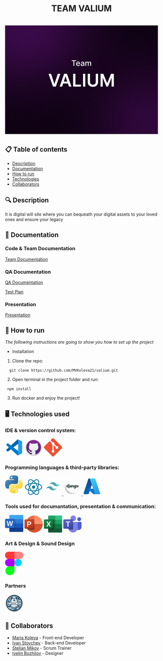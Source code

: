 <h1 align="center"> TEAM VALIUM <h1>

<div align="center"> <img src="assets/icons/valium banner.png" alt="logo with text Team VALIUM" /> </div>


## 📋 Table of contents
  - [Description](#description)
  - [Documentation](#docs)
  - [How to run](#install)
  - [Technologies](#technologies)
  - [Collaborators](#collaborators)

## 🔍 Description <a name="description"></a>
<p> It is digital will site where you can bequeath your digital assets to your loved ones and ensure your legacy </p>

## 📃 Documentation <a name="docs"></a>
### Code & Team Documentation

[Team Documentation](https://codingburgas-my.sharepoint.com/:w:/g/personal/mvkoleva21_codingburgas_bg/EWFHKvG0A6RGj6dgv3Le4OYBB0Tjntet8lB1Q3OQMQbGQQ?e=Lfi4HX)

### QA Documentation
[QA Documentation](https://codingburgas-my.sharepoint.com/:x:/r/personal/mvkoleva21_codingburgas_bg/Documents/Valium_-_QA_Documentation.xlsx?d=wd7e3030a787f4bb294e2bf8e147a9971&csf=1&web=1&e=W9yg0c)

[Test Plan](https://codingburgas-my.sharepoint.com/:w:/r/personal/mvkoleva21_codingburgas_bg/Documents/valium%20-%20Test%20Plan.docx?d=w3d23d12e28cb41cbabf4175d2ab9e95f&csf=1&web=1&e=9hhk0q)

### Presentation
[Presentation](https://codingburgas-my.sharepoint.com/:p:/r/personal/mvkoleva21_codingburgas_bg/Documents/VALIUM.pptx?d=wcbc3a5bdae1e4ce08dc9ec7d3cef7538&csf=1&web=1&e=vlh6Bj)

## 🚀 How to run <a name="install"></a>
*The following instructions are going to show you how to set up the project*

- Installation
1. Clone the repo:
```
  git clone https://github.com/MVKoleva21/valium.git
```
    
2. Open terminal in the project folder and run:
```
 npm install
```

3. Run docker and enjoy the project!

## 🖥️ Technologies used <a name="technologies"></a>
### IDE & version control system:

<a href="https://code.visualstudio.com/"><img src="/assets/icons/vsCode-icon.png" alt="vs code" width="60"/></a>
<a href="https://github.com/"><img src="/assets/icons/gitHubIcon.png" alt="GitHub Icon" width="60"/></a>
<a href="https://git-scm.com/"><img src="/assets/icons/gitIcon.png" alt="Git" width="60"/></a>

### Programming languages & third-party libraries:

</a>

<a href="https:://python.org"> <img src="/assets/icons/pythonIcon.png" alt="premake Icon" width="60"/></a>
<a href="https://react.dev"> <img src="/assets/icons/ReactIcon.png" alt="React Icon" width="60"/></a>
<a href="https://tailwindcss.com"> <img src="/assets/icons/TailwindCSS Icon.png" alt="TailWindCSS Icon" width="60"/> </a>
<a href="https://www.djangoproject.com"> <img src="/assets/icons/Django Icon.png" alt="Django Icon" width="60"/> </a>
<a href="https://www.api.video"> <img src="/assets/icons/Azure Icon.png" alt="Azure Icon" width="60"/> </a>


### Tools used for documantation, presentation & communication:

<a href="https://www.microsoft.com/en-ww/microsoft-365/word?activetab=tabs%3afaqheaderregion3"><img src="/assets/icons/wordIcon.png" alt="Word Icon" width="60"/></a>
<a href="https://www.microsoft.com/en-ww/microsoft-365/powerpoint"><img src="/assets/icons/powerPointIcon.png" alt="PowerPoint Icon" width="60"/></a>
<a href="https://www.microsoft.com/en-ww/microsoft-365/excel"><img src="/assets/icons/excelIcon.png" alt="Excel Icon" width="60"/></a>
<a href="https://www.microsoft.com/en-us/microsoft-teams/group-chat-software"><img src="/assets/icons/teamsIcon.png" alt="Teams Icon" width="60"/></a>

### Art & Design & Sound Design
<a href="https://www.figma.com/"><img src="/assets/icons/figmaIcon.png" alt="Figma Icon" width="60"/></a>

### Partners
<img src="/assets/Partner banner.png" alt="Partner banner Icon" width="60"/></a>

## 🧑 Collaborators <a name="collaborators"></a>
- [Maria Koleva](https://github.com/MVKoleva21) - Front-end Developer 
- [Ivan Stoychev](https://github.com/IYStoychev21) - Back-end Developer
- [Stelian Mikov](https://github.com/SGMikov21) - Scrum Trainer
- [Ivelin Bozhilov](https://github.com/IIBozhilov21) - Designer
